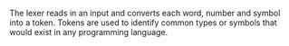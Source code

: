 The lexer reads in an input and converts each word, number and symbol into a token.
Tokens are used to identify common types or symbols that would exist in any
programming language.

